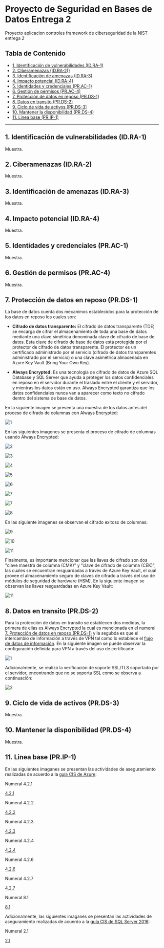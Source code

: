 
# Proyecto de Seguridad en Bases de Datos Entrega 2
Proyecto aplicacion controles framework de ciberseguridad de la NIST entrega 2


## Tabla de Contenido

* [1. Identificación de vulnerabilidades (ID.RA-1)](#1-identificación-de-vulnerabilidades-idra-1)
* [2. Ciberamenazas (ID.RA-2))](#2-ciberamenazas-idra-2)
* [3. Identificación de amenazas (ID.RA-3)](#3-identificación-de-amenazas-idra-3)
* [4. Impacto potencial (ID.RA-4)](#4-impacto-potencial-idra-4)
* [5. Identidades y credenciales (PR.AC-1)](#5-identidades-y-credenciales-prac-1)
* [6. Gestión de permisos (PR.AC-4)](#6-gestión-de-permisos-prac-4)
* [7. Protección de datos en reposo (PR.DS-1)](#7-protección-de-datos-en-reposo-prds-1)
* [8. Datos en transito (PR.DS-2)](#8-datos-en-transito-prds-2)
* [9. Ciclo de vida de activos (PR.DS-3)](#9-ciclo-de-vida-de-activos-prds-3)
* [10. Mantener la disponibilidad (PR.DS-4)](#10-mantener-la-disponibilidad-prds-4)
* [11. Linea base (PR.IP-1)](#11-linea-base-prip-1)


 - - -

## 1. Identificación de vulnerabilidades (ID.RA-1)

Muestra.

## 2. Ciberamenazas (ID.RA-2)

Muestra.

## 3. Identificación de amenazas (ID.RA-3)

Muestra.

## 4. Impacto potencial (ID.RA-4)

Muestra.

## 5. Identidades y credenciales (PR.AC-1)

Muestra.

## 6. Gestión de permisos (PR.AC-4)

Muestra.

## 7. Protección de datos en reposo (PR.DS-1)

La base de datos cuenta dos mecanimos establecidos para la protección de los datos en reposo los cuales son:

* ****Cifrado de datos transparente:**** El cifrado de datos transparente (TDE) se encarga de cifrar el almacenamiento de toda una base de datos mediante una clave simétrica denominada clave de cifrado de base de datos. Esta clave de cifrado de base de datos está protegida por el protector de cifrado de datos transparente. El protector es un certificado administrado por el servicio (cifrado de datos transparentes administrado por el servicio) o una clave asimétrica almacenada en Azure Key Vault (Bring Your Own Key).

* ****Always Encrypted:**** Es una tecnología de cifrado de datos de Azure SQL Database y SQL Server que ayuda a proteger los datos confidenciales en reposo en el servidor durante el traslado entre el cliente y el servidor, y mientras los datos están en uso. Always Encrypted garantiza que los datos confidenciales nunca van a aparecer como texto no cifrado dentro del sistema de base de datos.

En la siguiente imagen se presenta una muestra de los datos antes del proceso de cifrado de columnas con Always Encrypted:

![1](./PRDS1/Captura10.PNG)

En las siguientes imagenes se presenta el proceso de cifrado de columnas usando Always Encrypted:

![2](./PRDS1/Captura.PNG)

![3](./PRDS1/Captura5.PNG)

![4](./PRDS1/Captura1.PNG)

![5](./PRDS1/Captura2.PNG)

![6](./PRDS1/Captura7.PNG)

![7](./PRDS1/Captura6.PNG)

![7](./PRDS1/Captura6.PNG)

![8](./PRDS1/Captura3.PNG)

En las siguiente imagenes se observan el cifrado exitoso de columnas:

![9](./PRDS1/Captura8.PNG)

![10](./PRDS1/Captura9.PNG)

![11](./PRDS1/Captura4.PNG)

Finalmente, es importante mencionar que las llaves de cifrado son dos "clave maestra de columna (CMK)" y "clave de cifrado de columna (CEK)", las cuales se encuentran resguardadas a través de Azure Key Vault, el cual provee el almacenamiento seguro de claves de cifrado a través del uso de módulos de seguridad de hardware (HSM). En la siguiente imagen se observan las llaves resguardadas en Azure Key Vault:

![11](./PRDS1/Captura11.PNG)

## 8. Datos en transito (PR.DS-2)

Para la protección de datos en transito se establecen dos medidas, la primera de ellas es Always Encrypted la cual es mencionada en el numeral [7. Protección de datos en reposo (PR.DS-1)](#7-protección-de-datos-en-reposo-prds-1) y la segubda es que el intercambio de información a través de VPN tal como lo establece el [flujo de datos de información](https://github.com/pepachon/Proyecto_Seguridad_BD_MSIC-1/blob/Rama_Proyecto/Flujo_datos/Readme.md#flujo-de-datos-de-informaci%C3%B3n). En la siguiente imagen se puede observar la configuración definida para VPN a través del uso de certificado:

![1](./PRDS2/Captura.png)

Adicionalmente, se realizó la verificación de soporte SSL/TLS soportado por el servidor, encontrando que no se soporta SSL como se observa a continuación:

![2](./PRDS2/Captura1.png)


## 9. Ciclo de vida de activos (PR.DS-3)

Muestra.

## 10. Mantener la disponibilidad (PR.DS-4)

Muestra.

## 11. Linea base (PR.IP-1)

En las siguientes imaganes se presentan las actividades de aseguramiento realizadas de acuerdo a la [guía CIS de Azure](./PRIP1/CIS_Microsoft_Azure_Foundations_Benchmark_v1.0.0.pdf):

Numeral 4.2.1

[4.2.1](./PRIP1/4-2-1.PNG)

Numeral 4.2.2

[4.2.2](./PRIP1/4-2-2.PNG)

Numeral 4.2.3

[4.2.3](./PRIP1/4-2-3.PNG)

Numeral 4.2.4

[4.2.4](./PRIP1/4-2-4.PNG)

Numeral 4.2.6

[4.2.6](./PRIP1/4-2-6.PNG)

Numeral 4.2.7

[4.2.7](./PRIP1/4-2-7.PNG)

Numeral 8.1

[8.1](./PRIP1/4-2-1.PNG)

Adicionalmente, las siguientes imaganes se presentan las actividades de aseguramiento realizadas de acuerdo a la [guía CIS de SQL Server 2016](./PRIP1/CIS_Microsoft_SQL_Server_2016_Benchmark_v1.0.0.pdf):

Numeral 2.1

[2.1](./PRIP1/2-1.PNG)

